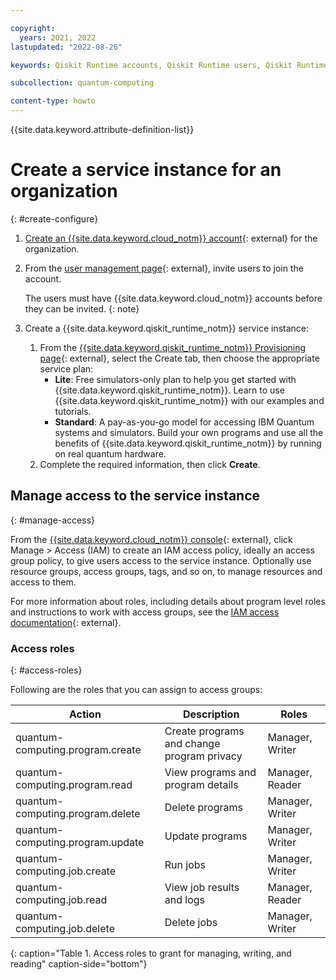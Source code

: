 ```yaml
---

copyright:
  years: 2021, 2022
lastupdated: "2022-08-26"

keywords: Qiskit Runtime accounts, Qiskit Runtime users, Qiskit Runtime administration

subcollection: quantum-computing

content-type: howto
---
```


{{site.data.keyword.attribute-definition-list}}


# Create a service instance for an organization
{: #create-configure}

1. [Create an {{site.data.keyword.cloud_notm}} account](https://cloud.ibm.com/registration){: external} for the organization.
2. From the [user management page](https://cloud.ibm.com/iam/overview){: external}, invite users to join the account.

   The users must have {{site.data.keyword.cloud_notm}} accounts before they can be invited.
   {: note}

3. Create a {{site.data.keyword.qiskit_runtime_notm}} service instance:
   1. From the [{{site.data.keyword.qiskit_runtime_notm}} Provisioning page](/catalog/services/quantum-computing){: external}, select the Create tab, then choose the appropriate service plan:
      - **Lite**: Free simulators-only plan to help you get started with {{site.data.keyword.qiskit_runtime_notm}}. Learn to use {{site.data.keyword.qiskit_runtime_notm}} with our examples and tutorials.
      - **Standard**: A pay-as-you-go model for accessing IBM Quantum systems and simulators. Build your own programs and use all the benefits of {{site.data.keyword.qiskit_runtime_notm}} by running on real quantum hardware.
   2. Complete the required information, then click **Create**.

## Manage access to the service instance
{: #manage-access}

From the [{{site.data.keyword.cloud_notm}} console](/iam/overview){: external}, click Manage > Access (IAM) to create an IAM access policy, ideally an access group policy, to give users access to the service instance. Optionally use resource groups, access groups, tags, and so on, to manage resources and access to them.

For more information about roles, including details about program level roles and instructions to work with access groups, see the [IAM access documentation](https://cloud.ibm.com/docs/account?topic=account-userroles){: external}.

### Access roles
{: #access-roles}

Following are the roles that you can assign to access groups:

Action | Description | Roles
---|---|---
quantum-computing.program.create | Create programs and change program privacy | Manager, Writer
quantum-computing.program.read | View programs and program details | Manager, Reader
quantum-computing.program.delete | Delete programs | Manager, Writer
quantum-computing.program.update | Update programs | Manager, Writer
quantum-computing.job.create | Run jobs | Manager, Writer
quantum-computing.job.read | View job results and logs | Manager, Reader
quantum-computing.job.delete | Delete jobs | Manager, Writer
{: caption="Table 1. Access roles to grant for managing, writing, and reading" caption-side="bottom"}

